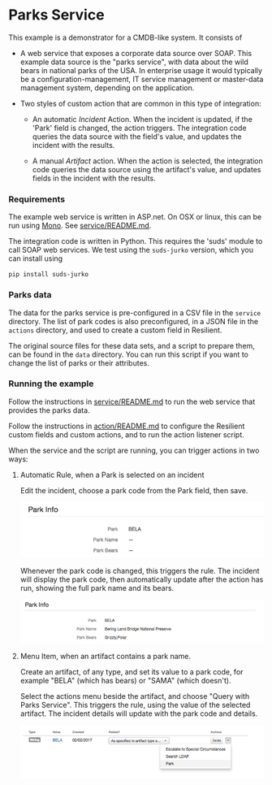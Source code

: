 # Parks Service

This example is a demonstrator for a CMDB-like system.  It consists of

- A web service that exposes a corporate data source over SOAP.
  This example data source is the "parks service", with data about
  the wild bears in national parks of the USA.  In enterprise usage
  it would typically be a configuration-management, IT service management
  or master-data management system, depending on the application.

- Two styles of custom action that are common in this type of integration:

  - An automatic *Incident* Action.  When the incident is updated, if the
    'Park' field is changed, the action triggers.  The integration code
    queries the data source with the field's value, and updates the incident
    with the results.

  - A manual *Artifact* action.  When the action is selected,
    the integration code queries the data source using the artifact's
    value, and updates fields in the incident with the results.



### Requirements

The example web service is written in ASP.net.  On OSX or linux, this can be run
using [Mono](http://www.mono-project.com).  See [service/README.md](service/README.md).

The integration code is written in Python.  This requires the 'suds' module
to call SOAP web services.  We test using the `suds-jurko` version, which
you can install using

    pip install suds-jurko


### Parks data

The data for the parks service is pre-configured in a CSV file in the `service`
directory.  The list of park codes is also preconfigured, in a JSON file in the
`actions` directory, and used to create a custom field in Resilient.

The original source files for these data sets, and a script to prepare them,
can be found in the `data` directory.  You can run this script if you want to
change the list of parks or their attributes.


### Running the example

Follow the instructions in [service/README.md](service/README.md) to run the
web service that provides the parks data.

Follow the instructions in [action/README.md](action/README.md) to configure the
Resilient custom fields and custom actions, and to run the action listener script.

When the service and the script are running, you can trigger
actions in two ways:

1. Automatic Rule, when a Park is selected on an incident

   Edit the incident, choose a park code from the Park field, then save.

   ![Parks field populated](documentation/park_selected.png)

   Whenever the park code is changed, this triggers the rule.
   The incident will display the park code, then automatically update
   after the action has run, showing the full park name and its bears.

   ![Parks data populated](documentation/park_info.png)

2. Menu Item, when an artifact contains a park name.

   Create an artifact, of any type, and set its value to a park code,
   for example "BELA" (which has bears) or "SAMA" (which doesn't).

   Select the actions menu beside the artifact, and choose "Query with Parks Service".
   This triggers the rule, using the value of the selected artifact.
   The incident details will update with the park code and details.

   ![Parks artifact](documentation/artifact.png)
